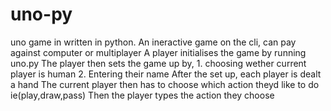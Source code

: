 # uno-py
uno game in written in python.
An ineractive game on the cli, can pay against computer or multiplayer
A player initialises the game by running uno.py
The player then sets the game up by, 1. choosing wether current player is human
2. Entering their name
After the set up, each player is dealt a hand
The current player then has to choose which action theyd like to do ie(play,draw,pass)
Then the player types the action they choose
